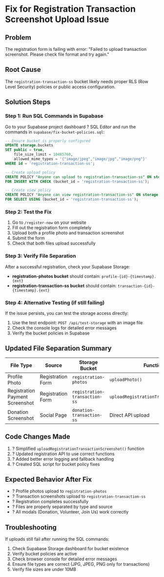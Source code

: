 # Fix for Registration Transaction Screenshot Upload Issue

## Problem
The registration form is failing with error: "Failed to upload transaction screenshot. Please check file format and try again."

## Root Cause
The `registration-transaction-ss` bucket likely needs proper RLS (Row Level Security) policies or public access configuration.

## Solution Steps

### Step 1: Run SQL Commands in Supabase
Go to your Supabase project dashboard ? SQL Editor and run the commands in `supabase/fix-bucket-policies.sql`:

```sql
-- Ensure bucket is properly configured
UPDATE storage.buckets 
SET public = true, 
    file_size_limit = 10485760,
    allowed_mime_types = '{"image/jpeg","image/jpg","image/png"}'
WHERE id = 'registration-transaction-ss';

-- Create upload policy
CREATE POLICY "Anyone can upload to registration-transaction-ss" ON storage.objects
FOR INSERT WITH CHECK (bucket_id = 'registration-transaction-ss');

-- Create view policy  
CREATE POLICY "Anyone can view registration-transaction-ss" ON storage.objects
FOR SELECT USING (bucket_id = 'registration-transaction-ss');
```

### Step 2: Test the Fix
1. Go to `/register-now` on your website
2. Fill out the registration form completely
3. Upload both a profile photo and transaction screenshot
4. Submit the form
5. Check that both files upload successfully

### Step 3: Verify File Separation
After a successful registration, check your Supabase Storage:

- **registration-photos bucket** should contain: `profile-{id}-{timestamp}.{ext}`
- **registration-transaction-ss bucket** should contain: `transaction-{id}-{timestamp}.{ext}`

### Step 4: Alternative Testing (if still failing)
If the issue persists, you can test the storage access directly:

1. Use the test endpoint: `POST /api/test-storage` with an image file
2. Check the console logs for detailed error messages
3. Verify the bucket policies in Supabase

## Updated File Separation Summary

| File Type | Source | Storage Bucket | Function Used |
|-----------|--------|----------------|---------------|
| Profile Photo | Registration Form | `registration-photos` | `uploadPhoto()` |
| Registration Payment Screenshot | Registration Form | `registration-transaction-ss` | `uploadRegistrationTransactionScreenshot()` |
| Donation Screenshot | Social Page | `donation-transaction-ss` | Direct API upload |

## Code Changes Made
1. ? Simplified `uploadRegistrationTransactionScreenshot()` function
2. ? Updated registration API to use correct functions  
3. ? Added better error logging and fallback handling
4. ? Created SQL script for bucket policy fixes

## Expected Behavior After Fix
- ? Profile photos upload to `registration-photos`
- ? Transaction screenshots upload to `registration-transaction-ss`
- ? Registration completes successfully
- ? Files are properly separated by type and source
- ? All modals (Donation, Volunteer, Join Us) work correctly

## Troubleshooting
If uploads still fail after running the SQL commands:

1. Check Supabase Storage dashboard for bucket existence
2. Verify bucket policies are active
3. Check browser console for detailed error messages
4. Ensure file types are correct (JPG, JPEG, PNG only for transactions)
5. Verify file sizes are under 10MB